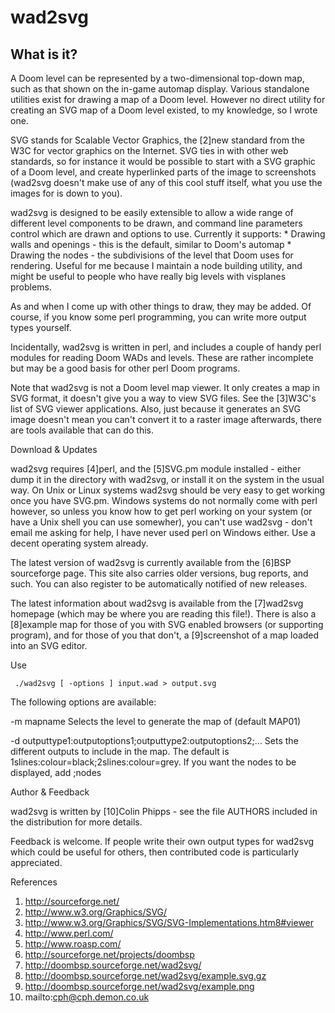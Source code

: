 # wad2svg #

## What is it? ##

A Doom level can be represented by a two-dimensional top-down map,
such as that shown on the in-game automap display. Various standalone
utilities exist for drawing a map of a Doom level. However no direct
utility for creating an SVG map of a Doom level existed, to my
knowledge, so I wrote one.

   SVG stands for Scalable Vector Graphics, the [2]new standard from the
   W3C for vector graphics on the Internet. SVG ties in with other web
   standards, so for instance it would be possible to start with a SVG
   graphic of a Doom level, and create hyperlinked parts of the image to
   screenshots (wad2svg doesn't make use of any of this cool stuff
   itself, what you use the images for is down to you).

   wad2svg is designed to be easily extensible to allow a wide range of
   different level components to be drawn, and command line parameters
   control which are drawn and options to use. Currently it supports:
     * Drawing walls and openings - this is the default, similar to
       Doom's automap
     * Drawing the nodes - the subdivisions of the level that Doom uses
       for rendering. Useful for me because I maintain a node building
       utility, and might be useful to people who have really big levels
       with visplanes problems.

   As and when I come up with other things to draw, they may be added. Of
   course, if you know some perl programming, you can write more output
   types yourself.

   Incidentally, wad2svg is written in perl, and includes a couple of
   handy perl modules for reading Doom WADs and levels. These are rather
   incomplete but may be a good basis for other perl Doom programs.

   Note that wad2svg is not a Doom level map viewer. It only creates a
   map in SVG format, it doesn't give you a way to view SVG files. See
   the [3]W3C's list of SVG viewer applications. Also, just because it
   generates an SVG image doesn't mean you can't convert it to a raster
   image afterwards, there are tools available that can do this.

Download & Updates

   wad2svg requires [4]perl, and the [5]SVG.pm module installed - either
   dump it in the directory with wad2svg, or install it on the system in
   the usual way. On Unix or Linux systems wad2svg should be very easy to
   get working once you have SVG.pm. Windows systems do not normally come
   with perl however, so unless you know how to get perl working on your
   system (or have a Unix shell you can use somewher), you can't use
   wad2svg - don't email me asking for help, I have never used perl on
   Windows either. Use a decent operating system already.

   The latest version of wad2svg is currently available from the [6]BSP
   sourceforge page. This site also carries older versions, bug reports,
   and such. You can also register to be automatically notified of new
   releases.

   The latest information about wad2svg is available from the [7]wad2svg
   homepage (which may be where you are reading this file!). There is
   also a [8]example map for those of you with SVG enabled browsers (or
   supporting program), and for those of you that don't, a [9]screenshot
   of a map loaded into an SVG editor.

Use

     ./wad2svg [ -options ] input.wad > output.svg

   The following options are available:

   -m mapname
          Selects the level to generate the map of (default MAP01)

   -d outputtype1:outputoptions1;outputtype2:outputoptions2;...
          Sets the different outputs to include in the map. The default
          is 1slines:colour=black;2slines:colour=grey. If you want the
          nodes to be displayed, add ;nodes

Author & Feedback

   wad2svg is written by [10]Colin Phipps - see the file AUTHORS included
   in the distribution for more details.

   Feedback is welcome. If people write their own output types for
   wad2svg which could be useful for others, then contributed code is
   particularly appreciated.

References

   1. http://sourceforge.net/
   2. http://www.w3.org/Graphics/SVG/
   3. http://www.w3.org/Graphics/SVG/SVG-Implementations.htm8#viewer
   4. http://www.perl.com/
   5. http://www.roasp.com/
   6. http://sourceforge.net/projects/doombsp
   7. http://doombsp.sourceforge.net/wad2svg/
   8. http://doombsp.sourceforge.net/wad2svg/example.svg.gz
   9. http://doombsp.sourceforge.net/wad2svg/example.png
  10. mailto:cph@cph.demon.co.uk

